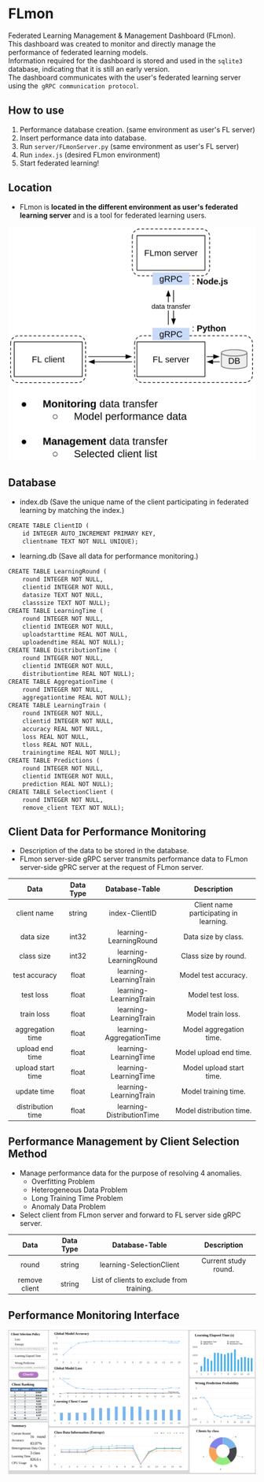 # FLmon
Federated Learning Management & Management Dashboard (FLmon). <br>
This dashboard was created to monitor and directly manage the performance of federated learning models. <br>
Information required for the dashboard is stored and used in the ```sqlite3``` database, indicating that it is still an early version. <br>
The dashboard communicates with the user's federated learning server using the``` gRPC communication protocol```.

## How to use
1. Performance database creation. (same environment as user's FL server)
2. Insert performance data into database.
3. Run ```server/FLmonServer.py``` (same environment as user's FL server)
4. Run ```index.js``` (desired FLmon environment)
5. Start federated learning!

## Location
- FLmon is <b>located in the different environment as user's federated learning server</b> and is a tool for federated learning users.

![FLmon-design](img/dashboard_design.png)

## Database
- index.db (Save the unique name of the client participating in federated learning by matching the index.)
```
CREATE TABLE ClientID (
    id INTEGER AUTO_INCREMENT PRIMARY KEY,
    clientname TEXT NOT NULL UNIQUE);
```
- learning.db (Save all data for performance monitoring.)
```
CREATE TABLE LearningRound (
    round INTEGER NOT NULL,
    clientid INTEGER NOT NULL,
    datasize TEXT NOT NULL,
    classsize TEXT NOT NULL);
CREATE TABLE LearningTime (
    round INTEGER NOT NULL,
    clientid INTEGER NOT NULL,
    uploadstarttime REAL NOT NULL,
    uploadendtime REAL NOT NULL);
CREATE TABLE DistributionTime (
    round INTEGER NOT NULL,
    clientid INTEGER NOT NULL,
    distributiontime REAL NOT NULL);
CREATE TABLE AggregationTime (
    round INTEGER NOT NULL,
    aggregationtime REAL NOT NULL);
CREATE TABLE LearningTrain (
    round INTEGER NOT NULL,
    clientid INTEGER NOT NULL,
    accuracy REAL NOT NULL,
    loss REAL NOT NULL,
    tloss REAL NOT NULL,
    trainingtime REAL NOT NULL);
CREATE TABLE Predictions (
    round INTEGER NOT NULL,
    clientid INTEGER NOT NULL,
    prediction REAL NOT NULL);
CREATE TABLE SelectionClient (
    round INTEGER NOT NULL,
    remove_client TEXT NOT NULL);
```

## Client Data for Performance Monitoring
- Description of the data to be stored in the database.
- FLmon server-side gRPC server transmits performance data to FLmon server-side gPRC server at the request of FLmon server.

|Data|Data Type|Database-Table|Description|
|:--:|:--:|:--:|:--:|
|client name|string|index-ClientID|Client name participating in learning.|
|data size|int32|learning-LearningRound|Data size by class.|
|class size|int32|learning-LearningRound|Class size by round.|
|test accuracy|float|learning-LearningTrain|Model test accuracy.|
|test loss|float|learning-LearningTrain|Model test loss.|
|train loss|float|learning-LearningTrain|Model train loss.|
|aggregation time|float|learning-AggregationTime|Model aggregation time.|
|upload end time|float|learning-LearningTime|Model upload end time.|
|upload start time|float|learning-LearningTime|Model upload start time.|
|update time|float|learning-LearningTrain|Model training time.|
|distribution time|float|learning-DistributionTime|Model distribution time.|

## Performance Management by Client Selection Method
- Manage performance data for the purpose of resolving 4 anomalies.
	- Overfitting Problem
	- Heterogeneous Data Problem
	- Long Training Time Problem
	- Anomaly Data Problem
- Select client from FLmon server and forward to FL server side gRPC server.

|Data|Data Type|Database-Table|Description|
|:--:|:--:|:--:|:--:|
|round|string|learning-SelectionClient|Current study round.|
|remove client|string|List of clients to exclude from training.|

## Performance Monitoring Interface
![FLmon_dashbaord](img/FLmon_dashboard.png)
